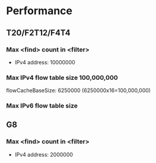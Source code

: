 # Performance
## T20/F2T12/F4T4
### Max \<find\> count in \<filter\>
- IPv4 address: 10000000

### Max IPv4 flow table size 100,000,000
flowCacheBaseSize: 6250000 (6250000x16=100,000,000)

### Max IPv6 flow table size

## G8
### Max \<find\> count in \<filter\>
- IPv4 address: 2000000
